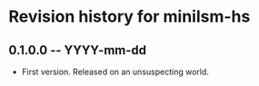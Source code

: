# Revision history for minilsm-hs

## 0.1.0.0 -- YYYY-mm-dd

* First version. Released on an unsuspecting world.
